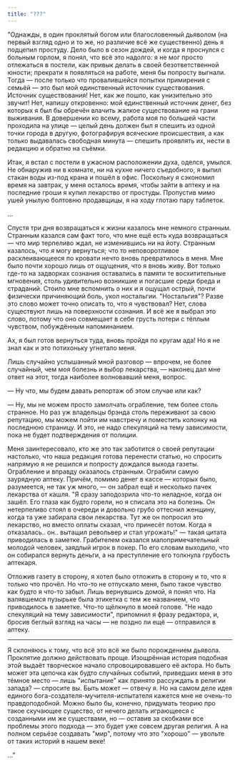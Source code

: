 ```yaml
---
title: "???"
---
```


"Однажды, в один проклятый богом или благословенный дьяволом (на первый взгляд
одно и то же, но различие всё же существенно) день я подцепил простуду. Дело
было в сезон дождей, и когда я проснулся с больным горлом, я понял, что всё это
надолго: я не мог просто отлежаться в постели, как привык делать в своей
безответственной юности; прекрати я появляться на работе, меня бы попросту
выгнали. Тогда — после только что провалившейся попытки примирения с семьёй —
это был мой единственный источник существования. Источник существования! Нет,
как же пошло, как унизительно это звучит! Нет, напишу откровенно: мой
единственный источник денег, без которых я был бы обречён влачить жалкое
существование на грани выживания. В довершении ко всему, работа моя по большей
части проходила на улице — целый день должен был я спешить из одной точки города
в другую, фотографируя всяческие происшествия, а как только выдавалась свободная
минута — спешить проявлять их, нести в редакцию и обратно на съёмки.

Итак, я встал с постели в ужасном расположении духа, оделся, умылся. Не
обнаружив ни в комнате, ни на кухне ничего съедобного, я выпил стакан воды
из-под крана и пошёл в офис. Поскольку я сэкономил время на завтрак, у меня
осталось время, чтобы зайти в аптеку и на последние гроши я купил лекарство от
простуды. Пропустив мимо ушей унылую болтовню продавщицы, я на ходу глотаю пару
таблеток.

...

Спустя три дня возвращаться к жизни казалось мне немного странным. Странным
казался сам факт того, что мне ещё есть куда возвращаться — что мир терпеливо
ждал, не изменившись ни на йоту. Странным казалось, что *я* могу вернуться; что
то неповоротливое расклеивающееся по кровати нечто вновь превратилось в
меня. Мне было почти хорошо лишь от ощущения, что я вновь живу. Вот только
где-то на задворках сознания оставались в памяти те восхитительные мгновения,
столь удивительно возникшие и погасшие среди бреда и страданий. Стоило мне
вспомнить о них и я ощущал острый, почти физически причиняющий боль, укол
ностальгии. "Ностальгия"? Разве это слово может точно описать то, что я
чувствовал? Нет, слова существуют лишь на поверхности сознания. И всё же я
выбрал это слово, потому что оно совмещает в себе грусть потери с тёплым
чувством, побуждённым напоминанием.

Ах, я был готов вернуться туда, вновь пройдя по кругам ада! Но я не знал как и
это потихоньку угнетало меня.

Лишь случайно услышанный мной разговор — впрочем, не более случайный, чем моя
болезнь и выбор лекарства, — наконец дал мне ответ на этот, тогда наиболее
волновавший меня, вопрос.

— Ну что, мы будем давать репортаж об этом случае или как?

— Ну, мы не можем просто замолчать ограбление, тем более столь странное. Но раз
уж владельцы брэнда столь переживают за свою репутацию, мы можем пойти им
навстречу и поместить колонку на последнюю страницу. И это, не надо спекуляций
на тему зависимости, пока не будет подтверждения от полиции.

Меня заинтересовало, кто же это так заботится о своей репутации настолько, что
наша редакция готова перенести статью, но спросить напрямую я не решился и
попросту дождался выхода газеты. Ограбление и вправду оказалось
странным. Ограбили самую заурядную аптеку. Причём, помимо денег в кассе —
которых было, разумеется, не так уж много, — он забрал ещё и несколько пачек
лекарства от кашля. "Я сразу заподозрила что-то неладное, когда он зашёл. Его
глаза как будто горели, но я списала это на болезнь. Он нетерпеливо стоял в
очереди и довольно грубо оттеснил женщину, когда та уже забирала свои
лекарства. Тут же он попросил это лекарство, но вместо оплаты сказал, что
принесёт потом. Когда я отказалась.. он.. вытащил револьвер и стал угрожать!" —
такая цитата приводилась в заметке. Грабителем оказался малопримечательный
молодой человек, заядлый игрок в покер. По его словам выходило, что он собирался
вернуть деньги, а на преступление его толкнула грубость аптекаря.

Отложив газету в сторону, я хотел было отложить в сторону и то, что я только что
прочёл. Но что-то не отпускало меня, было такое чувство как будто я что-то
забыл. Лишь вернувшись домой, я понял что. На валявшемся пузырьке была этикетка
с тем же названием, что приводилось в заметке. Что-то щёлкнуло в моей
голове. "Не надо спекуляций на тему зависимости", припомнил я фразу редактора,
и, бросив беглый взгляд на часы — не поздно ли ещё — отправился в аптеку.

***

Я склоняюсь к тому, что всё это всё же было порождением дьявола. Проклятие
должно действовать проще. Изощрённая история подобная этой выдаёт творческое
начало спровоцировавшего её актора. Но быть может эта цепочка как будто
случайных событий, приведших меня в это тёмное место — лишь "испытание" как
принято рассуждать в религии запада? — спросите вы. Быть может — отвечу я. Но на
самом деле идея единого бога-создателя-мучителя-испытателя кажется мне не
очень-то правдоподобной. Можно было бы, конечно, придумать теорию про такое
скучающее существо, от нечего делать играющееся с созданными им же существами,
но — оставив за скобками все проблемы этого подхода — это будет уже совсем
другая религия. А на полном серьёзе создавать "мир", потому что это "хорошо" —
увольте от таких историй в нашем веке!

..."

